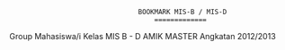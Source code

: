                                     BOOKMARK MIS-B / MIS-D
                                        =============

Group Mahasiswa/i Kelas MIS B - D AMIK MASTER Angkatan 2012/2013







